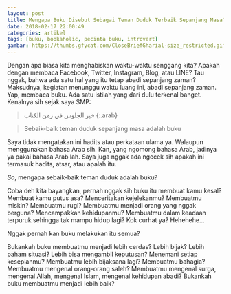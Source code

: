 ```yaml
---
layout: post
title: Mengapa Buku Disebut Sebagai Teman Duduk Terbaik Sepanjang Masa?
date: 2018-02-17 22:00:49
categories: artikel
tags: [buku, bookaholic, pecinta buku, introvert]
gambar: https://thumbs.gfycat.com/CloseBriefGharial-size_restricted.gif
---
```


Dengan apa biasa kita menghabiskan waktu-waktu senggang kita? Apakah dengan membaca Facebook, Twitter, Instagram, Blog, atau LINE? Tau nggak, bahwa ada satu hal yang itu tetap abadi sepanjang zaman? Maksudnya, kegiatan menunggu waktu luang ini, abadi sepanjang zaman. Yap, membaca buku. Ada satu istilah yang dari dulu terkenal banget. Kenalnya sih sejak saya SMP:

> خير الجلوس في زمن الكتاب
{:.arab}

> Sebaik-baik teman duduk sepanjang masa adalah buku

Saya tidak mengatakan ini hadits atau perkataan ulama ya. Walaupun menggunakan bahasa Arab sih. Kan, yang ngomong bahasa Arab, jadinya ya pakai bahasa Arab lah. Saya juga nggak ada ngecek sih apakah ini termasuk hadits, atsar, atau apalah itu.

_So_, mengapa sebaik-baik teman duduk adalah buku?

Coba deh kita bayangkan, pernah nggak sih buku itu membuat kamu kesal? Membuat kamu putus asa? Menceritakan kejelekanmu? Membuatmu miskin? Membuatmu rugi? Membuatmu menjadi orang yang nggak berguna? Mencampakkan kehidupanmu? Membuatmu dalam keadaan terpuruk sehingga tak mampu hidup lagi? Kok curhat ya? Hehehehe...

Nggak pernah kan buku melakukan itu semua?

Bukankah buku membuatmu menjadi lebih cerdas? Lebih bijak? Lebih paham situasi? Lebih bisa mengambil keputusan? Menemani setiap kesepianmu? Membuatmu lebih bijaksana lagi? Membuatmu bahagia? Membuatmu mengenal orang-orang saleh? Membuatmu mengenal surga, mengenal Allah, mengenal Islam, mengenal kehidupan abadi? Bukankah buku membuatmu menjadi lebih baik?

